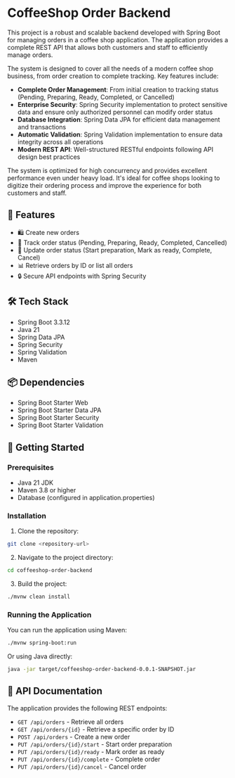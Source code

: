 # CoffeeShop Order Backend

This project is a robust and scalable backend developed with Spring Boot for managing orders in a coffee shop application. The application provides a complete REST API that allows both customers and staff to efficiently manage orders.

The system is designed to cover all the needs of a modern coffee shop business, from order creation to complete tracking. Key features include:

- **Complete Order Management**: From initial creation to tracking status (Pending, Preparing, Ready, Completed, or Cancelled)
- **Enterprise Security**: Spring Security implementation to protect sensitive data and ensure only authorized personnel can modify order status
- **Database Integration**: Spring Data JPA for efficient data management and transactions
- **Automatic Validation**: Spring Validation implementation to ensure data integrity across all operations
- **Modern REST API**: Well-structured RESTful endpoints following API design best practices

The system is optimized for high concurrency and provides excellent performance even under heavy load. It's ideal for coffee shops looking to digitize their ordering process and improve the experience for both customers and staff.

## 🚀 Features

- 🛍️ Create new orders
- 🔄 Track order status (Pending, Preparing, Ready, Completed, Cancelled)
- 🔄 Update order status (Start preparation, Mark as ready, Complete, Cancel)
- 📊 Retrieve orders by ID or list all orders
- 🔒 Secure API endpoints with Spring Security

## 🛠️ Tech Stack

- Spring Boot 3.3.12
- Java 21
- Spring Data JPA
- Spring Security
- Spring Validation
- Maven

## 📦 Dependencies

- Spring Boot Starter Web
- Spring Boot Starter Data JPA
- Spring Boot Starter Security
- Spring Boot Starter Validation

## 🚀 Getting Started

### Prerequisites

- Java 21 JDK
- Maven 3.8 or higher
- Database (configured in application.properties)

### Installation

1. Clone the repository:
```bash
git clone <repository-url>
```

2. Navigate to the project directory:
```bash
cd coffeeshop-order-backend
```

3. Build the project:
```bash
./mvnw clean install
```

### Running the Application

You can run the application using Maven:

```bash
./mvnw spring-boot:run
```

Or using Java directly:

```bash
java -jar target/coffeeshop-order-backend-0.0.1-SNAPSHOT.jar
```

## 📄 API Documentation

The application provides the following REST endpoints:

- `GET /api/orders` - Retrieve all orders
- `GET /api/orders/{id}` - Retrieve a specific order by ID
- `POST /api/orders` - Create a new order
- `PUT /api/orders/{id}/start` - Start order preparation
- `PUT /api/orders/{id}/ready` - Mark order as ready
- `PUT /api/orders/{id}/complete` - Complete order
- `PUT /api/orders/{id}/cancel` - Cancel order


